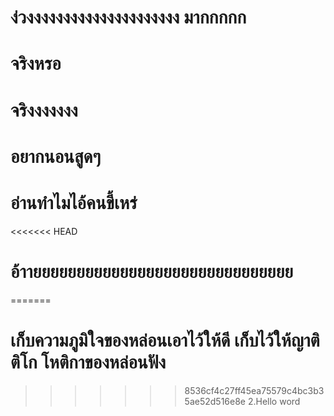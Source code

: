 # ง่วงงงงงงงงงงงงงงงงงงงงง มากกกกก
# จริงหรอ
# จริงงงงงงง 
# อยากนอนสูดๆ
# อ่านทำไมไอ้คนขี้เหร่
<<<<<<< HEAD
# อ้าายยยยยยยยยยยยยยยยยยยยยยยยยยยยยย
=======
# เก็บความภูมิใจของหล่อนเอาไว้ให้ดี เก็บไว้ให้ญาติติโก โหติกาของหล่อนฟัง
>>>>>>> 8536cf4c27ff45ea75579c4bc3b35ae52d516e8e
2.Hello word